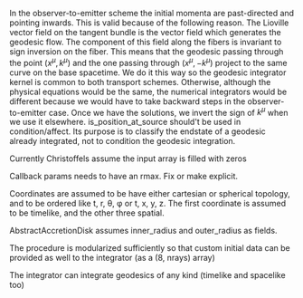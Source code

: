 In the observer-to-emitter scheme the initial momenta are past-directed and pointing inwards. This is valid because of the following reason. The Lioville vector field on the tangent bundle is the vector field which generates the geodesic flow. The component of this field along the fibers is invariant to sign inversion on the fiber. This means
that the geodesic passing through the point $(x^μ,k^μ)$ and the one passing through $(x^μ,-k^μ)$ project to the same curve on the base spacetime. We do it this way so the geodesic integrator kernel is common to both transport schemes. Otherwise, although the physical equations would be the same, the numerical integrators would be different because we would have to take backward steps in the observer-to-emitter case. Once we have the solutions, we invert the sign of $k^μ$ when we use it elsewhere. 
is_position_at_source should't be used in condition/affect. Its purpose is to classify the endstate
of a geodesic already integrated, not to condition the geodesic integration.

Currently Christoffels assume the input array is filled with zeros

Callback params needs to have an rmax. Fix or make explicit.

Coordinates are assumed to be have either cartesian or spherical topology, and to be ordered like
t, r, θ, φ or t, x, y, z. The first coordinate is assumed to be timelike, and the other three spatial.

AbstractAccretionDisk assumes inner_radius and outer_radius as fields.

The procedure is modularized sufficiently so that custom initial data can be provided as well to the integrator (as a (8, nrays) array)

The integrator can integrate geodesics of any kind (timelike and spacelike too)